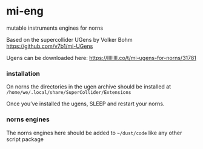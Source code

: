 # mi-eng
mutable instruments engines for norns

Based on the supercollider UGens by Volker Bohm https://github.com/v7b1/mi-UGens

Ugens can be downloaded here: https://llllllll.co/t/mi-ugens-for-norns/31781

### installation

On norns the directories in the ugen archive should be installed at `/home/we/.local/share/SuperCollider/Extensions`

Once you’ve installed the ugens, SLEEP and restart your norns.

### norns engines

The norns engines here should be added to `~/dust/code` like any other script package
